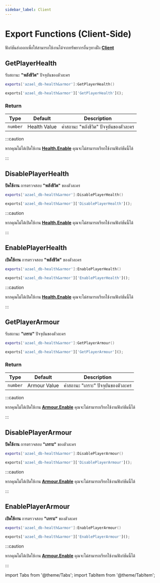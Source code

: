```yaml
---
sidebar_label: Client
---
```


# Export Functions (Client-Side)

ฟังก์ชันส่งออกเพื่อให้สามารถใช้งานได้จากทรัพยากรอื่นๆทางฝั่ง **[Client](https://en.wikipedia.org/wiki/Client-side)**

## GetPlayerHealth

รับสถานะ **"พลังชีวิต"** ปัจจุบันของตัวละคร

<Tabs>
<TabItem value="lua" label="Lua">

```lua
exports['azael_db-health&armor']:GetPlayerHealth()
```

</TabItem>
<TabItem value="js" label="JavaScript">

```js
exports['azael_db-health&armor']['GetPlayerHealth']();
```

</TabItem>
</Tabs>

### Return

| Type               | Default            | Description                                                
|--------------------|--------------------|--------------------------------------------------
| `number`           | Health Value       | ค่าสถานะ "พลังชีวิต" ปัจจุบันของตัวละคร

:::caution

หากคุณไม่ได้เปิดใช้งาน **[Health.Enable](../config/client.md#healthenable)** คุณจะไม่สามารถเรียกใช้งานฟังก์ชันนี้ได้

:::

## DisablePlayerHealth

**ปิดใช้งาน** การตรวจสอบ **"พลังชีวิต"** ของตัวละคร

<Tabs>
<TabItem value="lua" label="Lua">

```lua
exports['azael_db-health&armor']:DisablePlayerHealth()
```

</TabItem>
<TabItem value="js" label="JavaScript">

```js
exports['azael_db-health&armor']['DisablePlayerHealth']();
```

</TabItem>
</Tabs>

:::caution

หากคุณไม่ได้เปิดใช้งาน **[Health.Enable](../config/client.md#healthenable)** คุณจะไม่สามารถเรียกใช้งานฟังก์ชันนี้ได้

:::

## EnablePlayerHealth

**เปิดใช้งาน** การตรวจสอบ **"พลังชีวิต"** ของตัวละคร

<Tabs>
<TabItem value="lua" label="Lua">

```lua
exports['azael_db-health&armor']:EnablePlayerHealth()
```

</TabItem>
<TabItem value="js" label="JavaScript">

```js
exports['azael_db-health&armor']['EnablePlayerHealth']();
```

</TabItem>
</Tabs>

:::caution

หากคุณไม่ได้เปิดใช้งาน **[Health.Enable](../config/client.md#healthenable)** คุณจะไม่สามารถเรียกใช้งานฟังก์ชันนี้ได้

:::

## GetPlayerArmour

รับสถานะ **"เกราะ"** ปัจจุบันของตัวละคร

<Tabs>
<TabItem value="lua" label="Lua">

```lua
exports['azael_db-health&armor']:GetPlayerArmour()
```

</TabItem>
<TabItem value="js" label="JavaScript">

```js
exports['azael_db-health&armor']['GetPlayerArmour']();
```

</TabItem>
</Tabs>

### Return

| Type               | Default            | Description                                                
|--------------------|--------------------|--------------------------------------------------
| `number`           | Armour Value       | ค่าสถานะ "เกราะ" ปัจจุบันของตัวละคร

:::caution

หากคุณไม่ได้เปิดใช้งาน **[Armour.Enable](../config/client.md#armourenable)** คุณจะไม่สามารถเรียกใช้งานฟังก์ชันนี้ได้

:::

## DisablePlayerArmour

**ปิดใช้งาน** การตรวจสอบ **"เกราะ"** ของตัวละคร

<Tabs>
<TabItem value="lua" label="Lua">

```lua
exports['azael_db-health&armor']:DisablePlayerArmour()
```

</TabItem>
<TabItem value="js" label="JavaScript">

```js
exports['azael_db-health&armor']['DisablePlayerArmour']();
```

</TabItem>
</Tabs>

:::caution

หากคุณไม่ได้เปิดใช้งาน **[Armour.Enable](../config/client.md#armourenable)** คุณจะไม่สามารถเรียกใช้งานฟังก์ชันนี้ได้

:::

## EnablePlayerArmour

**เปิดใช้งาน** การตรวจสอบ **"เกราะ"** ของตัวละคร

<Tabs>
<TabItem value="lua" label="Lua">

```lua
exports['azael_db-health&armor']:EnablePlayerArmour()
```

</TabItem>
<TabItem value="js" label="JavaScript">

```js
exports['azael_db-health&armor']['EnablePlayerArmour']();
```

</TabItem>
</Tabs>

:::caution

หากคุณไม่ได้เปิดใช้งาน **[Armour.Enable](../config/client.md#armourenable)** คุณจะไม่สามารถเรียกใช้งานฟังก์ชันนี้ได้

:::

import Tabs from '@theme/Tabs';
import TabItem from '@theme/TabItem';
